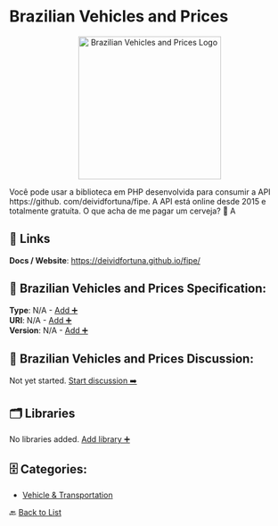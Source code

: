# Brazilian Vehicles and Prices
<p align="center">
    <img width="256" src="https://raw.githubusercontent.com/apis-list/apis-list/main/apis/brazilian-vehicles-and-prices/logo_256x256.png" alt="Brazilian Vehicles and Prices Logo"/>
</p>
Você pode usar a biblioteca em PHP desenvolvida para consumir a API https://github. com/deividfortuna/fipe. A API está online desde 2015 e totalmente gratuíta.  O que acha de me pagar um cerveja? 🍺 A

##  🔗 Links
**Docs / Website**: https://deividfortuna.github.io/fipe/

## 🧬 Brazilian Vehicles and Prices Specification:
**Type**: N/A - [Add ➕](https://github.com/apis-list/apis-list/edit/main/apis.yaml#L2227)  
**URI**: N/A - [Add ➕](https://github.com/apis-list/apis-list/edit/main/apis.yaml#L2227)  
**Version**: N/A - [Add ➕](https://github.com/apis-list/apis-list/edit/main/apis.yaml#L2227)

## 💬 Brazilian Vehicles and Prices Discussion:
Not yet started. [Start discussion ➡️](https://github.com/apis-list/apis-list/discussions/new)

## 🗂️ Libraries

No libraries added. [Add library ➕](https://github.com/apis-list/apis-list/edit/main/apis.yaml#L2227)    


## 🗄️ Categories:
- [Vehicle & Transportation](https://github.com/apis-list/apis-list#vehicle--transportation-)

🔙  [Back to List](https://github.com/apis-list/apis-list)
